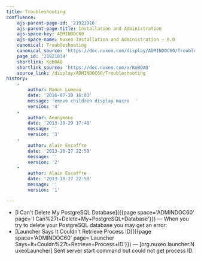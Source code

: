 ```yaml
---
title: Troubleshooting
confluence:
    ajs-parent-page-id: '21921916'
    ajs-parent-page-title: Installation and Administration
    ajs-space-key: ADMINDOC60
    ajs-space-name: Nuxeo Installation and Administration — 6.0
    canonical: Troubleshooting
    canonical_source: 'https://doc.nuxeo.com/display/ADMINDOC60/Troubleshooting'
    page_id: '21921834'
    shortlink: KoBOAQ
    shortlink_source: 'https://doc.nuxeo.com/x/KoBOAQ'
    source_link: /display/ADMINDOC60/Troubleshooting
history:
    - 
        author: Manon Lumeau
        date: '2016-07-20 16:03'
        message: 'emove children display macro  '
        version: '4'
    - 
        author: Anonymous
        date: '2013-10-29 17:48'
        message: ''
        version: '3'
    - 
        author: Alain Escaffre
        date: '2013-10-27 22:59'
        message: ''
        version: '2'
    - 
        author: Alain Escaffre
        date: '2013-10-27 22:58'
        message: ''
        version: '1'

---
```

*   [I Can't Delete My PostgreSQL Database]({{page space='ADMINDOC60' page='I Can%27t+Delete+My+PostgreSQL+Database'}})&nbsp;&mdash;&nbsp;<span class="smalltext">When you try to delete your PostgreSQL database you may get an error:</span>
*   [Launcher Says It Couldn't Retrieve Process ID]({{page space='ADMINDOC60' page='Launcher Says+It+Couldn%27t+Retrieve+Process+ID'}})&nbsp;&mdash;&nbsp;<span class="smalltext">[org.nuxeo.launcher.NuxeoLauncher] Sent server start command but could not get process ID.</span>